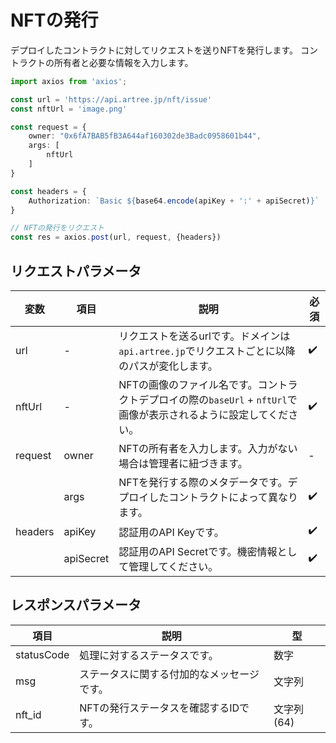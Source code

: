 # NFTの発行

デプロイしたコントラクトに対してリクエストを送りNFTを発行します。
コントラクトの所有者と必要な情報を入力します。

```ts
import axios from 'axios';

const url = 'https://api.artree.jp/nft/issue'
const nftUrl = 'image.png'

const request = {
    owner: "0x6fA7BAB5fB3A644af160302de3Badc0958601b44",
    args: [
        nftUrl
    ]
}

const headers = {
    Authorization: `Basic ${base64.encode(apiKey + ':' + apiSecret)}`
}

// NFTの発行をリクエスト
const res = axios.post(url, request, {headers})
```

## リクエストパラメータ

| 変数 | 項目 | 説明 | 必須 |
| ---- | ---- | ---- | ---- |
| url | - | リクエストを送るurlです。ドメインは`api.artree.jp`でリクエストごとに以降のパスが変化します。 | ✔️ |
| nftUrl | - | NFTの画像のファイル名です。コントラクトデプロイの際の`baseUrl` + `nftUrl`で画像が表示されるように設定してください。 | ✔️ |
| request | owner | NFTの所有者を入力します。入力がない場合は管理者に紐づきます。 | - |
| | args | NFTを発行する際のメタデータです。デプロイしたコントラクトによって異なります。 | ✔️ |
| headers | apiKey | 認証用のAPI Keyです。 | ✔️ |
| | apiSecret | 認証用のAPI Secretです。機密情報として管理してください。 | ✔️ |

## レスポンスパラメータ

| 項目 | 説明 | 型 |
| ---- | ---- | ---- |
| statusCode | 処理に対するステータスです。 | 数字 |
| msg | ステータスに関する付加的なメッセージです。 | 文字列 |
| nft_id | NFTの発行ステータスを確認するIDです。 | 文字列(64) |
